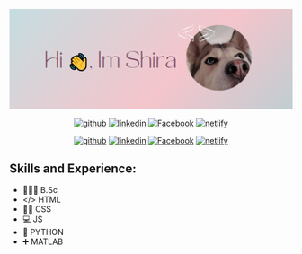 
<p align="center">
<img src="https://github.com/shira1008/shira1008/blob/main/HI2.png?raw=true"  /> 
</p>



<p align="center">
<a href="https://github.com/shira1008"><img src='https://cdn.jsdelivr.net/npm/simple-icons@3.0.1/icons/github.svg' alt='github' height='40' ></a>
 <a href="https://www.linkedin.com/in/shira-shahar-8823b7242/"><img src='https://cdn.jsdelivr.net/npm/simple-icons@3.0.1/icons/linkedin.svg' alt='linkedin' height='40'></a>
  <a href="https://www.facebook.com/shira.shahar/"><img src='https://cdn.jsdelivr.net/npm/simple-icons@3.0.1/icons/facebook.svg' alt='Facebook' height='40'></a>
   <a href="https://app.netlify.com/teams/shaharshira1008/overview?_ga=2.65587502.184164055.1662908090-225454543.1658744394"><img src='https://cdn.jsdelivr.net/npm/simple-icons@3.0.1/icons/netlify.svg' alt='netlify' height='40'></a>
</p>




<p align="center">
<a href="https://github.com/shira1008"><img src='https://cdn.jsdelivr.net/npm/simple-icons@3.0.1/icons/github.svg' alt='github' height='40' ></a>
 <a href="https://www.linkedin.com/in/shira-shahar-8823b7242/"><img src='https://cdn.jsdelivr.net/npm/simple-icons@3.0.1/icons/linkedin.svg' alt='linkedin' height='40'></a>
  <a href="https://www.facebook.com/shira.shahar/"><img src='https://cdn.jsdelivr.net/npm/simple-icons@3.0.1/icons/facebook.svg' alt='Facebook' height='40'></a>
   <a href="https://app.netlify.com/teams/shaharshira1008/overview?_ga=2.65587502.184164055.1662908090-225454543.1658744394"><img src='https://cdn.jsdelivr.net/npm/simple-icons@3.0.1/icons/netlify.svg' alt='netlify' height='40'></a>
</p>


 




   
 ## Skills and Experience:
  -  👩🏽‍🔬 B.Sc
  -  </> HTML
  -  💅🏽 CSS
  -  💻 JS 
  -  🐍 PYTHON
  -  ➕ MATLAB



 








<!--
**shira1008/shira1008** is a ✨ _special_ ✨ repository because its `README.md` (this file) appears on your GitHub profile.

Here are some ideas to get you started:

- 🔭 I’m currently working on ...
- 🌱 I’m currently learning ...
- 👯 I’m looking to collaborate on ...
- 🤔 I’m looking for help with ...
- 💬 Ask me about ...
- 📫 How to reach me: ...
- 😄 Pronouns: ...
- ⚡ Fun fact: ...

stats:
![Anurag's GitHub stats](https://github-readme-stats.vercel.app/api?username=shira1008&hide=contribs,prs)


lang:
[![Top Langs](https://github-readme-stats.vercel.app/api/top-langs/?username=shira1008)](https://github.com/anuraghazra/github-readme-stats)

pics linkdin etc:
 [<img src='https://cdn.jsdelivr.net/npm/simple-icons@3.0.1/icons/github.svg' alt='github' height='40'>](https://github.com/shira1008) [<img      src='https://cdn.jsdelivr.net/npm/simple-icons@3.0.1/icons/linkedin.svg' alt='linkedin' height='40'>](https://www.linkedin.com/in/shira-shahar-8823b7242/)  [<img src='https://cdn.jsdelivr.net/npm/simple-icons@3.0.1/icons/netlify.svg' alt='netlify' height='40'>](https://app.netlify.com/teams/shaharshira1008/overview?_ga=2.65587502.184164055.1662908090-225454543.1658744394)
-->



